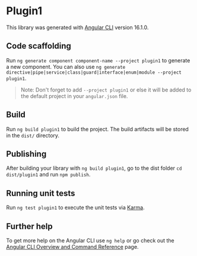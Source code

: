 # Plugin1

This library was generated with [Angular CLI](https://github.com/angular/angular-cli) version 16.1.0.

## Code scaffolding

Run `ng generate component component-name --project plugin1` to generate a new component. You can also use `ng generate directive|pipe|service|class|guard|interface|enum|module --project plugin1`.
> Note: Don't forget to add `--project plugin1` or else it will be added to the default project in your `angular.json` file. 

## Build

Run `ng build plugin1` to build the project. The build artifacts will be stored in the `dist/` directory.

## Publishing

After building your library with `ng build plugin1`, go to the dist folder `cd dist/plugin1` and run `npm publish`.

## Running unit tests

Run `ng test plugin1` to execute the unit tests via [Karma](https://karma-runner.github.io).

## Further help

To get more help on the Angular CLI use `ng help` or go check out the [Angular CLI Overview and Command Reference](https://angular.io/cli) page.
